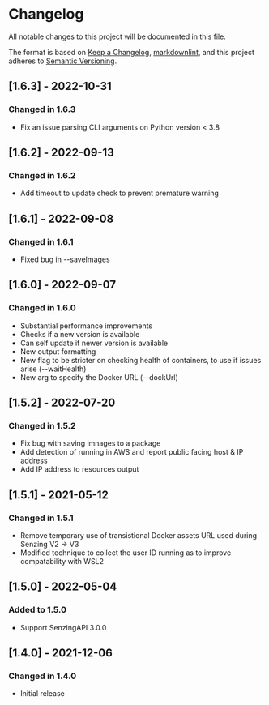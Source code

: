 # Changelog

All notable changes to this project will be documented in this file.

The format is based on [Keep a Changelog](https://keepachangelog.com/en/1.0.0/),
[markdownlint](https://dlaa.me/markdownlint/),
and this project adheres to [Semantic Versioning](https://semver.org/spec/v2.0.0.html).

## [1.6.3] - 2022-10-31

### Changed in 1.6.3

- Fix an issue parsing CLI arguments on Python version < 3.8

## [1.6.2] - 2022-09-13

### Changed in 1.6.2

- Add timeout to update check to prevent premature warning

## [1.6.1] - 2022-09-08

### Changed in 1.6.1

- Fixed bug in --saveImages

## [1.6.0] - 2022-09-07

### Changed in 1.6.0

- Substantial performance improvements
- Checks if a new version is available
- Can self update if newer version is available
- New output formatting
- New flag to be stricter on checking health of containers, to use if issues arise (--waitHealth)
- New arg to specify the Docker URL (--dockUrl)

## [1.5.2] - 2022-07-20

### Changed in 1.5.2

- Fix bug with saving imnages to a package
- Add detection of running in AWS and report public facing host & IP address
- Add IP address to resources output

## [1.5.1] - 2021-05-12

### Changed in 1.5.1

- Remove temporary use of transistional Docker assets URL used during Senzing V2 -> V3
- Modified technique to collect the user ID running as to improve compatability with WSL2

## [1.5.0] - 2022-05-04

### Added to 1.5.0

- Support SenzingAPI 3.0.0

## [1.4.0] - 2021-12-06

### Changed in 1.4.0

- Initial release
